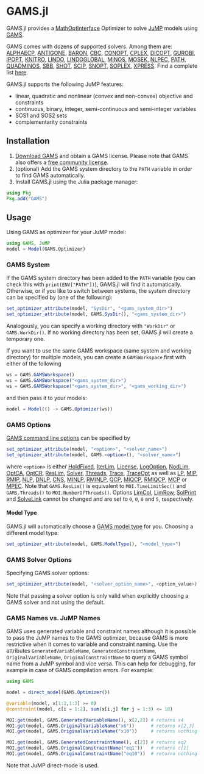 
# GAMS.jl

GAMS.jl provides a
[MathOptInterface](https://github.com/JuliaOpt/MathOptInterface.jl) Optimizer to
solve [JuMP](https://github.com/JuliaOpt/JuMP.jl) models using
[GAMS](https://www.gams.com/).

GAMS comes with dozens of supported solvers. Among them are:
[ALPHAECP](https://www.gams.com/latest/docs/S_ALPHAECP.html),
[ANTIGONE](https://www.gams.com/latest/docs/S_ANTIGONE.html),
[BARON](https://www.gams.com/latest/docs/S_BARON.html),
[CBC](https://www.gams.com/latest/docs/S_CBC.html),
[CONOPT](https://www.gams.com/latest/docs/S_CONOPT.html),
[CPLEX](https://www.gams.com/latest/docs/S_CPLEX.html),
[DICOPT](https://www.gams.com/latest/docs/S_DICOPT.html),
[GUROBI](https://www.gams.com/latest/docs/S_GUROBI.html),
[IPOPT](https://www.gams.com/latest/docs/S_IPOPT.html),
[KNITRO](https://www.gams.com/latest/docs/S_KNITRO.html),
[LINDO](https://www.gams.com/latest/docs/S_LINDO.html),
[LINDOGLOBAL](https://www.gams.com/latest/docs/S_LINDO.html),
[MINOS](https://www.gams.com/latest/docs/S_MINOS.html),
[MOSEK](https://www.gams.com/latest/docs/S_MOSEK.html),
[NLPEC](https://www.gams.com/latest/docs/S_NLPEC.html),
[PATH](https://www.gams.com/latest/docs/S_PATH.html),
[QUADMINOS](https://www.gams.com/latest/docs/S_MINOS.html),
[SBB](https://www.gams.com/latest/docs/S_SBB.html),
[SHOT](https://www.gams.com/latest/docs/S_SHOT.html),
[SCIP](https://www.gams.com/latest/docs/S_SCIP.html),
[SNOPT](https://www.gams.com/latest/docs/S_SNOPT.html),
[SOPLEX](https://www.gams.com/latest/docs/S_SOPLEX.html),
[XPRESS](https://www.gams.com/latest/docs/S_XPRESS.html).
Find a complete list [here](https://www.gams.com/latest/docs/S_MAIN.html).

GAMS.jl supports the following JuMP features:
- linear, quadratic and nonlinear (convex and non-convex) objective and constraints
- continuous, binary, integer, semi-continuous and semi-integer variables
- SOS1 and SOS2 sets
- complementarity constraints


## Installation

1. [Download GAMS](https://www.gams.com/download/) and obtain a
   GAMS license. Please note that GAMS also offers a [free community
   license](https://www.gams.com/latest/docs/UG_License.html#GAMS_Community_Licenses).
2. (optional) Add the GAMS system directory to the `PATH` variable in order to
   find GAMS automatically.
3. Install GAMS.jl using the Julia package manager:
```julia
using Pkg
Pkg.add("GAMS")
```

## Usage

Using GAMS as optimizer for your JuMP model:
```julia
using GAMS, JuMP
model = Model(GAMS.Optimizer)
```

### GAMS System

If the GAMS system directory has been added to the `PATH` variable (you can
check this with `print(ENV["PATH"])`), GAMS.jl will find it automatically.
Otherwise, or if you like to switch between systems, the system directory can be
specified by (one of the following):
```julia
set_optimizer_attribute(model, "SysDir", "<gams_system_dir>")
set_optimizer_attribute(model, GAMS.SysDir(), "<gams_system_dir>")
```
Analogously, you can specify a working directory with `"WorkDir"` or
`GAMS.WorkDir()`. If no working directory has been set, GAMS.jl will create a
temporary one.

If you want to use the same GAMS workspace (same system and working directory)
for multiple models, you can create a `GAMSWorkspace` first with either of the
following
```julia
ws = GAMS.GAMSWorkspace()
ws = GAMS.GAMSWorkspace("<gams_system_dir>")
ws = GAMS.GAMSWorkspace("<gams_system_dir>", "<gams_working_dir>")
```
and then pass it to your models:
```julia
model = Model(() -> GAMS.Optimizer(ws))
```

### GAMS Options

[GAMS command line options](https://www.gams.com/latest/docs/UG_GamsCall.html#UG_GamsCall_ListOfCommandLineParameters) can be specified by
```julia
set_optimizer_attribute(model, "<option>", "<solver_name>")
set_optimizer_attribute(model, GAMS.<option>(), "<solver_name>")
```
where `<option>` is either
[HoldFixed](https://www.gams.com/latest/docs/UG_GamsCall.html#GAMSAOholdfixed),
[IterLim](https://www.gams.com/latest/docs/UG_GamsCall.html#GAMSAOiterlim),
[License](https://www.gams.com/latest/docs/UG_GamsCall.html#GAMSAOlicense),
[LogOption](https://www.gams.com/latest/docs/UG_GamsCall.html#GAMSAOlogoption),
[NodLim](https://www.gams.com/latest/docs/UG_GamsCall.html#GAMSAOnodlim),
[OptCA](https://www.gams.com/latest/docs/UG_GamsCall.html#GAMSAOoptca),
[OptCR](https://www.gams.com/latest/docs/UG_GamsCall.html#GAMSAOoptcr),
[ResLim](https://www.gams.com/latest/docs/UG_GamsCall.html#GAMSAOreslim),
[Solver](https://www.gams.com/latest/docs/UG_GamsCall.html#GAMSAOsolver),
[Threads](https://www.gams.com/latest/docs/UG_GamsCall.html#GAMSAOthreads),
[Trace](https://www.gams.com/latest/docs/UG_GamsCall.html#GAMSAOtrace),
[TraceOpt](https://www.gams.com/latest/docs/UG_GamsCall.html#GAMSAOtraceopt) as well as
[LP](https://www.gams.com/latest/docs/UG_GamsCall.html#GAMSAOlp),
[MIP](https://www.gams.com/latest/docs/UG_GamsCall.html#GAMSAOmip),
[RMIP](https://www.gams.com/latest/docs/UG_GamsCall.html#GAMSAOrmip),
[NLP](https://www.gams.com/latest/docs/UG_GamsCall.html#GAMSAOnlp),
[DNLP](https://www.gams.com/latest/docs/UG_GamsCall.html#GAMSAOdnlp),
[CNS](https://www.gams.com/latest/docs/UG_GamsCall.html#GAMSAOcns),
[MINLP](https://www.gams.com/latest/docs/UG_GamsCall.html#GAMSAOminlp),
[RMINLP](https://www.gams.com/latest/docs/UG_GamsCall.html#GAMSAOrminlp),
[QCP](https://www.gams.com/latest/docs/UG_GamsCall.html#GAMSAOqcp),
[MIQCP](https://www.gams.com/latest/docs/UG_GamsCall.html#GAMSAOmiqcp),
[RMIQCP](https://www.gams.com/latest/docs/UG_GamsCall.html#GAMSAOrmiqcp),
[MCP](https://www.gams.com/latest/docs/UG_GamsCall.html#GAMSAOmcp) or
[MPEC](https://www.gams.com/latest/docs/UG_GamsCall.html#GAMSAOmpec).
Note that `GAMS.ResLim()` is equivalent to `MOI.TimeLimitSec()` and
`GAMS.Threads()` to `MOI.NumberOfThreads()`. Options
[LimCol](https://www.gams.com/latest/docs/UG_GamsCall.html#GAMSAOlimcol),
[LimRow](https://www.gams.com/latest/docs/UG_GamsCall.html#GAMSAOlimrow),
[SolPrint](https://www.gams.com/latest/docs/UG_GamsCall.html#GAMSAOsolprint) and
[SolveLink](https://www.gams.com/latest/docs/UG_GamsCall.html#GAMSAOsolvelink)
cannot be changed and are set to `0`, `0`, `0` and `5`, respectively.

#### Model Type

GAMS.jl will automatically choose a [GAMS model
type](https://www.gams.com/latest/docs/UG_ModelSolve.html#UG_ModelSolve_ModelClassificationOfModels)
for you. Choosing a different model type:
```julia
set_optimizer_attribute(model, GAMS.ModelType(), "<model_type>")
```

### GAMS Solver Options

Specifying GAMS solver options:
```julia
set_optimizer_attribute(model, "<solver_option_name>", <option_value>)
```
Note that passing a solver option is only valid when explicitly choosing a GAMS
solver and not using the default.

### GAMS Names vs. JuMP Names

GAMS uses generated variable and constraint names although it is possible to
pass the JuMP names to the GAMS optimizer, because GAMS is more restrictive
when it comes to variable and constraint naming. Use the attributes
`GeneratedVariableName`, `GeneratedConstraintName`, `OriginalVariableName`,
`OriginalConstraintName` to query a GAMS symbol name from a JuMP symbol and vice
versa. This can help for debugging, for example in case of GAMS compilation errors.
For example:
```julia
using GAMS

model = direct_model(GAMS.Optimizer())

@variable(model, x[1:2,1:3] >= 0)
@constraint(model, c[i = 1:2], sum(x[i,j] for j = 1:3) <= 10)

MOI.get(model, GAMS.GeneratedVariableName(), x[2,2]) # returns x4
MOI.get(model, GAMS.OriginalVariableName("x6"))      # returns x[2,3]
MOI.get(model, GAMS.OriginalVariableName("x10"))     # returns nothing

MOI.get(model, GAMS.GeneratedConstraintName(), c[2]) # returns eq2
MOI.get(model, GAMS.OriginalConstraintName("eq1"))   # returns c[1]
MOI.get(model, GAMS.OriginalConstraintName("eq10"))  # returns nothing
```
Note that JuMP direct-mode is used.
